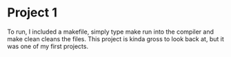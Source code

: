 # Project 1
To run, I included a makefile, simply type make run into the compiler and make clean cleans the files. This project is kinda gross to look back at, but it was one of my first projects.
